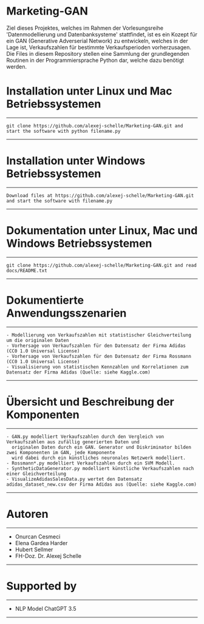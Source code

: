 # Marketing-GAN
Ziel dieses Projektes, welches im Rahmen der Vorlesungsreihe 'Datenmodellierung und Datenbanksysteme' stattfindet, ist es ein Kozept für ein GAN (Generative Adverserial Network) zu entwickeln, welches in der Lage ist, Verkaufszahlen für bestimmte Verkaufsperioden vorherzusagen. Die Files in diesem Repository stellen eine Sammlung der grundlegenden Routinen in der Programmiersprache Python dar, welche dazu benötigt werden.

# Installation unter Linux und Mac Betriebssystemen
*********************************************************************************************************************
    git clone https://github.com/alexej-schelle/Marketing-GAN.git and start the software with python filename.py
*********************************************************************************************************************

# Installation unter Windows Betriebssystemen
*********************************************************************************************************************
    Download files at https://github.com/alexej-schelle/Marketing-GAN.git and start the software with filename.py
*********************************************************************************************************************

# Dokumentation unter Linux, Mac und Windows Betriebssystemen
*******************************************************************************************************************************
    git clone https://github.com/alexej-schelle/Marketing-GAN.git and read docs/README.txt
*******************************************************************************************************************************

# Dokumentierte Anwendungsszenarien
*******************************************************************************************************************************

    - Modellierung von Verkaufszahlen mit statistischer Gleichverteilung um die originalen Daten
    - Vorhersage von Verkaufszahlen für den Datensatz der Firma Adidas (CC0 1.0 Universal License)
    - Vorhersage von Verkaufszahlen für den Datensatz der Firma Rossmann (CC0 1.0 Universal License)
    - Visualisierung von statistischen Kennzahlen und Korrelationen zum Datensatz der Firma Adidas (Quelle: siehe Kaggle.com)
    
*******************************************************************************************************************************

# Übersicht und Beschreibung der Komponenten
*******************************************************************************************************************************

    - GAN.py modelliert Verkaufszahlen durch den Vergleich von Verkaufszahlen aus zufällig generierten Daten und
      originalen Daten durch ein GAN. Generator und Diskriminator bilden zwei Komponenten im GAN, jede Komponente
      wird dabei durch ein künstliches neuronales Netzwerk modelliert.
    - Rossmann*.py modelliert Verkaufszahlen durch ein SVM Modell.
    - SyntheticDataGenerator.py modelliert künstliche Verkaufszahlen nach einer Gleichverteilung
    - VisualizeAdidasSalesData.py wertet den Datensatz adidas_dataset_new.csv der Firma Adidas aus (Quelle: siehe Kaggle.com)
 
********************************************************************************************************************************

# Autoren
*********************************************************************************************************************

- Onurcan Cesmeci
- Elena Gardea Harder
- Hubert Sellmer
- FH-Doz. Dr. Alexej Schelle

*********************************************************************************************************************

# Supported by
*********************************************************************************************************************
- NLP Model ChatGPT 3.5
*********************************************************************************************************************


